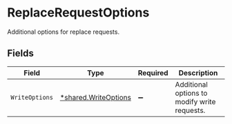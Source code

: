 # ReplaceRequestOptions

Additional options for replace requests.


## Fields

| Field                                                       | Type                                                        | Required                                                    | Description                                                 |
| ----------------------------------------------------------- | ----------------------------------------------------------- | ----------------------------------------------------------- | ----------------------------------------------------------- |
| `WriteOptions`                                              | [*shared.WriteOptions](../../models/shared/writeoptions.md) | :heavy_minus_sign:                                          | Additional options to modify write requests.                |